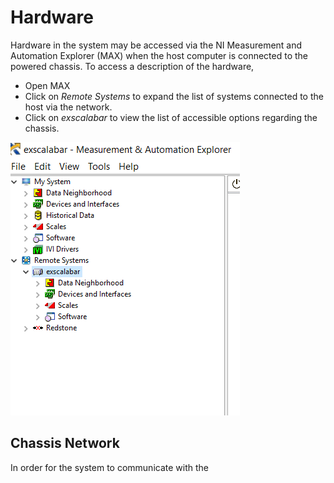 # Hardware
Hardware in the system may be accessed via the NI Measurement and Automation Explorer (MAX) when the host computer is connected to the powered chassis.  To access a description of the hardware, 

* Open MAX
* Click on *Remote Systems* to expand the list of systems connected to the host via the network.
* Click on *exscalabar* to view the list of accessible options regarding the chassis.

![](max_exscalabar.png)

## Chassis Network
In order for the system to communicate with the 


